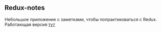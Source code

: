 ## Redux-notes

Небольшое приложение с заметками, чтобы попрактиковаться с Redux.
Работающая версия [тут](https://nebelherz.github.io/redux-notes/)
